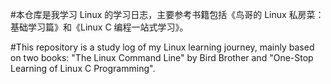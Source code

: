 
#本仓库是我学习 Linux 的学习日志，主要参考书籍包括《鸟哥的 Linux 私房菜：基础学习篇》和《Linux C 编程一站式学习》。

#This repository is a study log of my Linux learning journey, mainly based on two books: "The Linux Command Line" by Bird Brother and "One-Stop Learning of Linux C Programming".

